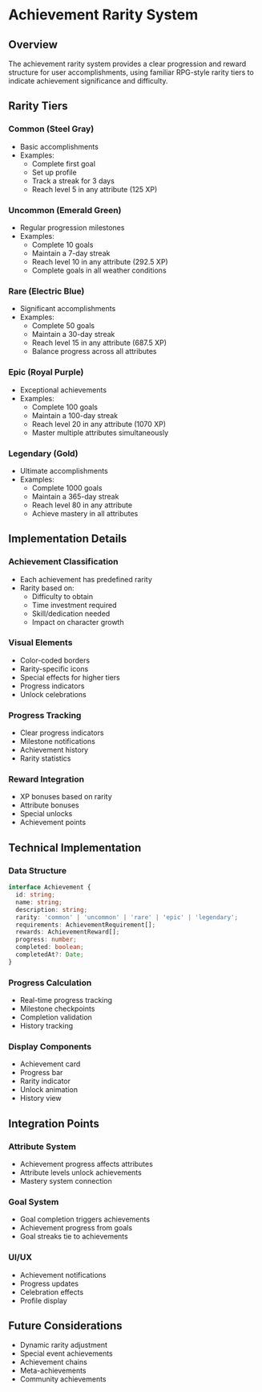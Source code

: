 # Achievement Rarity System

## Overview
The achievement rarity system provides a clear progression and reward structure for user accomplishments, using familiar RPG-style rarity tiers to indicate achievement significance and difficulty.

## Rarity Tiers

### Common (Steel Gray)
- Basic accomplishments
- Examples:
  - Complete first goal
  - Set up profile
  - Track a streak for 3 days
  - Reach level 5 in any attribute (125 XP)

### Uncommon (Emerald Green)
- Regular progression milestones
- Examples:
  - Complete 10 goals
  - Maintain a 7-day streak
  - Reach level 10 in any attribute (292.5 XP)
  - Complete goals in all weather conditions

### Rare (Electric Blue)
- Significant accomplishments
- Examples:
  - Complete 50 goals
  - Maintain a 30-day streak
  - Reach level 15 in any attribute (687.5 XP)
  - Balance progress across all attributes

### Epic (Royal Purple)
- Exceptional achievements
- Examples:
  - Complete 100 goals
  - Maintain a 100-day streak
  - Reach level 20 in any attribute (1070 XP)
  - Master multiple attributes simultaneously

### Legendary (Gold)
- Ultimate accomplishments
- Examples:
  - Complete 1000 goals
  - Maintain a 365-day streak
  - Reach level 80 in any attribute
  - Achieve mastery in all attributes

## Implementation Details

### Achievement Classification
- Each achievement has predefined rarity
- Rarity based on:
  - Difficulty to obtain
  - Time investment required
  - Skill/dedication needed
  - Impact on character growth

### Visual Elements
- Color-coded borders
- Rarity-specific icons
- Special effects for higher tiers
- Progress indicators
- Unlock celebrations

### Progress Tracking
- Clear progress indicators
- Milestone notifications
- Achievement history
- Rarity statistics

### Reward Integration
- XP bonuses based on rarity
- Attribute bonuses
- Special unlocks
- Achievement points

## Technical Implementation

### Data Structure
```typescript
interface Achievement {
  id: string;
  name: string;
  description: string;
  rarity: 'common' | 'uncommon' | 'rare' | 'epic' | 'legendary';
  requirements: AchievementRequirement[];
  rewards: AchievementReward[];
  progress: number;
  completed: boolean;
  completedAt?: Date;
}
```

### Progress Calculation
- Real-time progress tracking
- Milestone checkpoints
- Completion validation
- History tracking

### Display Components
- Achievement card
- Progress bar
- Rarity indicator
- Unlock animation
- History view

## Integration Points

### Attribute System
- Achievement progress affects attributes
- Attribute levels unlock achievements
- Mastery system connection

### Goal System
- Goal completion triggers achievements
- Achievement progress from goals
- Goal streaks tie to achievements

### UI/UX
- Achievement notifications
- Progress updates
- Celebration effects
- Profile display

## Future Considerations
- Dynamic rarity adjustment
- Special event achievements
- Achievement chains
- Meta-achievements
- Community achievements 
